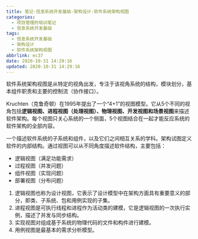 ```yaml
---
title: 笔记-信息系统开发基础-架构设计-软件系统架构视图
categories:
  - 项目管理的培训笔记
  - 信息系统开发基础
tags:
  - 信息系统开发基础
  - 架构设计
  - 软件系统架构视图
abbrlink: ec37
date: 2020-10-31 14:29:16
updated: 2020-10-31 14:29:16
---
```


软件系统架构视图是从特定的视角出发，专注于该视角系统的结构，模块划分，基本组件职责和主要的控制流（协作接口）。

Kruchten（克鲁奇顿）在1995年提出了一个“4+1”的视图模型。它从5个不同的视角包括**逻辑视图、进程视图（处理视图）、物理视图、开发视图和场景视图**来描述软件架构。每个视图只关心系统的一个侧面，5个视图结合在一起才能反应系统的软件架构的全部内容。

一个描述软件系统的子系统和组件，以及它们之间相互关系的学科。架构试图定义软件的内部结构。通过视图可以从不同角度描述软件结构，主要包括：

- 逻辑视图（满足功能需求）
- 过程视图（并发问题）
- 组件视图（实现问题）
- 部署视图（分布问题）

1. 逻辑视图也称为设计视图，它表示了设计模型中在架构方面具有重要意义的部分，即类、子系统、包和用例实现的子集。
2. 进程视图是可执行线程和进程作为活动类的建模，它是逻辑视图的一次执行实例，描述了并发与同步结构。
3. 实现视图对组成基于系统的物理代码的文件和构件进行建模。
4. 用例视图是最基本的需求分析模型。
